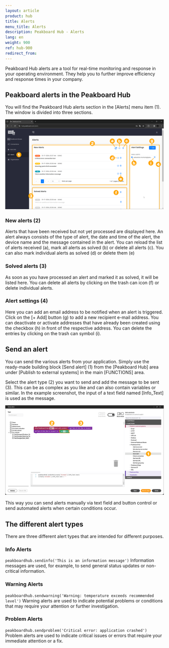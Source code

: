 ```yaml
---
layout: article
product: hub
title: Alerts
menu_title: Alerts
description: Peakboard Hub - Alerts
lang: en
weight: 900
ref: hub-900
redirect_from:
---
```


Peakboard Hub alerts are a tool for real-time monitoring and response in your operating environment.
They help you to further improve efficiency and response times in your company.

## Peakboard alerts in the Peakboard Hub

You will find the Peakboard Hub alerts section in the [Alerts] menu item (1). The window is divided into three sections.

![Peakboard Alerts](/assets/images/hub/en_hub_alerts-01.png)

### New alerts (2)

Alerts that have been received but not yet processed are displayed here.
An alert always consists of the type of alert, the date and time of the alert, the device name and the message contained in the alert.
You can reload the list of alerts received (a), mark all alerts as solved (b) or delete all alerts (c).
You can also mark individual alerts as solved (d) or delete them (e)

### Solved alerts (3)

As soon as you have processed an alert and marked it as solved, it will be listed here.
You can delete all alerts by clicking on the trash can icon (f) or delete individual alerts.

### Alert settings (4)

Here you can add an email address to be notified when an alert is triggered.
Click on the [+ Add] button (g) to add a new recipient e-mail address.
You can deactivate or activate addresses that have already been created using the checkbox (h) in front of the respective address.
You can delete the entries by clicking on the trash can symbol (i).

## Send an alert

You can send the various alerts from your application. Simply use the ready-made building block [Send alert] (1) from the [Peakboard Hub] area under [Publish to external systems] in the main [FUNCTIONS] area.

Select the alert type (2) you want to send and add the message to be sent (3). This can be as complex as you like and can also contain variables or similar. In the example screenshot, the input of a text field named [Info_Text] is used as the message.

![Send alert](/assets/images/hub/en_hub_alerts-02.png)

This way you can send alerts manually via text field and button control or send automated alerts when certain conditions occur.

## The different alert types

There are three different alert types that are intended for different purposes.

### Info Alerts

`peakboardhub.sendinfo('This is an information message')`
Information messages are used, for example, to send general status updates or non-critical information.

### Warning Alerts

`peakboardhub.sendwarning('Warning: temperature exceeds recommended level')`
Warning alerts are used to indicate potential problems or conditions that may require your attention or further investigation.

### Problem Alerts

`peakboardhub.sendproblem('Critical error: application crashed')`
Problem alerts are used to indicate critical issues or errors that require your immediate attention or a fix.
